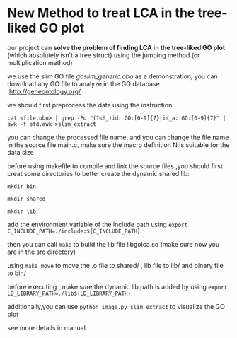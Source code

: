 #  New Method to treat LCA in the tree-liked GO plot 
our project can **solve the problem of finding LCA in the tree-liked GO plot** (which absolutely isn't a tree struct) using the jumping method (or multiplication method)

we use the slim GO file *goslim_generic.obo* as a demonstration, you can download any GO file to analyze in the GO database :http://geneontology.org/

we should first preprocess the data using the instruction:

`cat <file.obo> | grep -Po "(?<!_)id: GO:[0-9]{7}|is_a: GO:[0-9]{7}" | awk -f std.awk >slim_extract`

you can change the processed file name, and you can change the file name in the source file main.c, make sure the macro definition N is suitable for the data size

before using makefile to compile and link the source files ,you should first creat some directories to better create the dynamic shared lib:

`mkdir bin`

`mkdir shared`

`mkdir lib`

add the environment  variable of the include path using `export C_INCLUDE_PATH=./include:${C_INCLUDE_PATH}`

then you can call `make` to build the lib file libgolca.so (make sure now you are in the src directory)

using `make move` to move the .o file to shared/ , lib file to lib/ and binary file to bin/ 

before executing , make sure the dynamic lib path is added by using `export LD_LIBRARY_PATH=./lib${LD_LIBRARY_PATH}`

additionally,you can use `python image.py slim_extract` to visualize the GO plot

see more details in manual.

